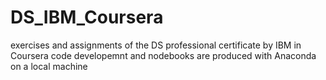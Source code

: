 # DS_IBM_Coursera
exercises and assignments of the DS professional certificate by IBM in Coursera
code developemnt and nodebooks are produced with Anaconda on a local machine
